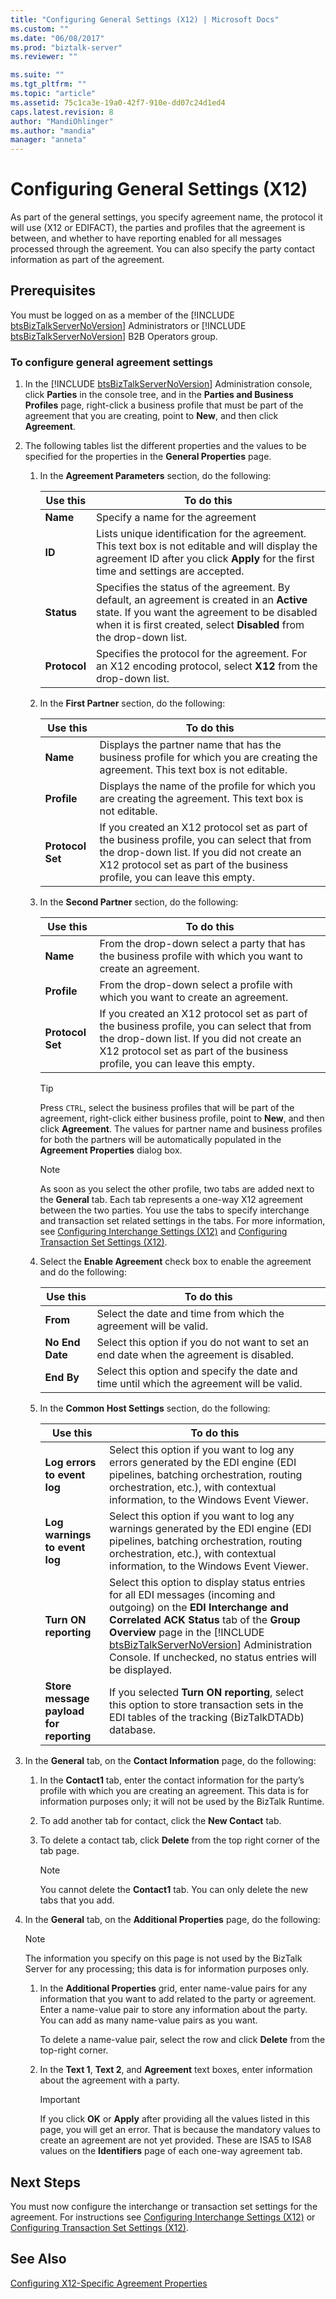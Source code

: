 ```yaml
---
title: "Configuring General Settings (X12) | Microsoft Docs"
ms.custom: ""
ms.date: "06/08/2017"
ms.prod: "biztalk-server"
ms.reviewer: ""

ms.suite: ""
ms.tgt_pltfrm: ""
ms.topic: "article"
ms.assetid: 75c1ca3e-19a0-42f7-910e-dd07c24d1ed4
caps.latest.revision: 8
author: "MandiOhlinger"
ms.author: "mandia"
manager: "anneta"
---
```

# Configuring General Settings (X12)
As part of the general settings, you specify agreement name, the protocol it will use (X12 or EDIFACT), the parties and profiles that the agreement is between, and whether to have reporting enabled for all messages processed through the agreement. You can also specify the party contact information as part of the agreement.  

## Prerequisites  
 You must be logged on as a member of the [!INCLUDE [btsBizTalkServerNoVersion](../includes/btsbiztalkservernoversion-md.md)] Administrators or [!INCLUDE [btsBizTalkServerNoVersion](../includes/btsbiztalkservernoversion-md.md)] B2B Operators group.  

### To configure general agreement settings  

1. In the [!INCLUDE [btsBizTalkServerNoVersion](../includes/btsbiztalkservernoversion-md.md)] Administration console, click <strong>Parties</strong> in the console tree, and in the <strong>Parties and Business Profiles</strong> page, right-click a business profile that must be part of the agreement that you are creating, point to <strong>New</strong>, and then click <strong>Agreement</strong>.  

2. The following tables list the different properties and the values to be specified for the properties in the **General Properties** page.  

   1. In the **Agreement Parameters** section, do the following:  


      |         Use this          |                                                                                                                  To do this                                                                                                                  |
      |---------------------------|----------------------------------------------------------------------------------------------------------------------------------------------------------------------------------------------------------------------------------------------|
      |   <strong>Name</strong>   |                                                                                                       Specify a name for the agreement                                                                                                       |
      |    <strong>ID</strong>    |                     Lists unique identification for the agreement. This text box is not editable and will display the agreement ID after you click <strong>Apply</strong> for the first time and settings are accepted.                      |
      |  <strong>Status</strong>  | Specifies the status of the agreement. By default, an agreement is created in an <strong>Active</strong> state. If you want the agreement to be disabled when it is first created, select <strong>Disabled</strong> from the drop-down list. |
      | <strong>Protocol</strong> |                                                         Specifies the protocol for the agreement. For an X12 encoding protocol, select <strong>X12</strong> from the drop-down list.                                                         |


   2. In the **First Partner** section, do the following:  


      |           Use this            |                                                                                                      To do this                                                                                                       |
      |-------------------------------|-----------------------------------------------------------------------------------------------------------------------------------------------------------------------------------------------------------------------|
      |     <strong>Name</strong>     |                                           Displays the partner name that has the business profile for which you are creating the agreement. This text box is not editable.                                            |
      |   <strong>Profile</strong>    |                                                       Displays the name of the profile for which you are creating the agreement. This text box is not editable.                                                       |
      | <strong>Protocol Set</strong> | If you created an X12 protocol set as part of the business profile, you can select that from the drop-down list. If you did not create an X12 protocol set as part of the business profile, you can leave this empty. |


   3. In the **Second Partner** section, do the following:  

      |Use this|To do this|  
      |--------------|----------------|  
      |**Name**|From the drop-down select a party that has the business profile with which you want to create an agreement.|  
      |**Profile**|From the drop-down select a profile with which you want to create an agreement.|  
      |**Protocol Set**|If you created an X12 protocol set as part of the business profile, you can select that from the drop-down list. If you did not create an X12 protocol set as part of the business profile, you can leave this empty.|  

      > [!TIP]
      >  Press `CTRL`, select the business profiles that will be part of the agreement, right-click either business profile, point to **New**, and then click **Agreement**. The values for partner name and business profiles for both the partners will be automatically populated in the **Agreement Properties** dialog box.  

      > [!NOTE]
      >  As soon as you select the other profile, two tabs are added next to the **General** tab. Each tab represents a one-way X12 agreement between the two parties. You use the tabs to specify interchange and transaction set related settings in the tabs. For more information, see [Configuring Interchange Settings (X12)](../core/configuring-interchange-settings-x12.md) and [Configuring Transaction Set Settings (X12)](../core/configuring-transaction-set-settings-x12.md).  

   4. Select the **Enable Agreement** check box to enable the agreement and do the following:  


      |           Use this           |                                        To do this                                         |
      |------------------------------|-------------------------------------------------------------------------------------------|
      |    <strong>From</strong>     |             Select the date and time from which the agreement will be valid.              |
      | <strong>No End Date</strong> | Select this option if you do not want to set an end date when the agreement is disabled.  |
      |   <strong>End By</strong>    | Select this option and specify the date and time until which the agreement will be valid. |


   5. In the **Common Host Settings** section, do the following:  


      |                       Use this                       |                                                                                                                                                                                    To do this                                                                                                                                                                                     |
      |------------------------------------------------------|-----------------------------------------------------------------------------------------------------------------------------------------------------------------------------------------------------------------------------------------------------------------------------------------------------------------------------------------------------------------------------------|
      |       <strong>Log errors to event log</strong>       |                                                                                   Select this option if you want to log any errors generated by the EDI engine (EDI pipelines, batching orchestration, routing orchestration, etc.), with contextual information, to the Windows Event Viewer.                                                                                    |
      |      <strong>Log warnings to event log</strong>      |                                                                                  Select this option if you want to log any warnings generated by the EDI engine (EDI pipelines, batching orchestration, routing orchestration, etc.), with contextual information, to the Windows Event Viewer.                                                                                   |
      |          <strong>Turn ON reporting</strong>          | Select this option to display status entries for all EDI messages (incoming and outgoing) on the <strong>EDI Interchange and Correlated ACK Status</strong> tab of the <strong>Group Overview</strong> page in the [!INCLUDE [btsBizTalkServerNoVersion](../includes/btsbiztalkservernoversion-md.md)] Administration Console. If unchecked, no status entries will be displayed. |
      | <strong>Store message payload for reporting</strong> |                                                                                                            If you selected <strong>Turn ON reporting</strong>, select this option to store transaction sets in the EDI tables of the tracking (BizTalkDTADb) database.                                                                                                            |


3. In the **General** tab, on the **Contact Information** page, do the following:  

   1.  In the **Contact1** tab, enter the contact information for the party’s profile with which you are creating an agreement. This data is for information purposes only; it will not be used by the BizTalk Runtime.  

   2.  To add another tab for contact, click the **New Contact** tab.  

   3.  To delete a contact tab, click **Delete** from the top right corner of the tab page.  

       > [!NOTE]
       >  You cannot delete the **Contact1** tab. You can only delete the new tabs that you add.  

4. In the **General** tab, on the **Additional Properties** page, do the following:  

   > [!NOTE]
   >  The information you specify on this page is not used by the BizTalk Server for any processing; this data is for information purposes only.  

   1.  In the **Additional Properties** grid, enter name-value pairs for any information that you want to add related to the party or agreement.  Enter a name-value pair to store any information about the party. You can add as many name-value pairs as you want.  

        To delete a name-value pair, select the row and click **Delete** from the top-right corner.  

   2.  In the **Text 1**, **Text 2**, and **Agreement** text boxes, enter information about the agreement with a party.  

       > [!IMPORTANT]
       >  If you click **OK** or **Apply** after providing all the values listed in this page, you will get an error. That is because the mandatory values to create an agreement are not yet provided. These are ISA5 to ISA8 values on the **Identifiers** page of each one-way agreement tab.  

## Next Steps  
 You must now configure the interchange or transaction set settings for the agreement. For instructions see [Configuring Interchange Settings (X12)](../core/configuring-interchange-settings-x12.md) or [Configuring Transaction Set Settings (X12)](../core/configuring-transaction-set-settings-x12.md).  

## See Also  
 [Configuring X12-Specific Agreement Properties](../core/configuring-x12-specific-agreement-properties.md)